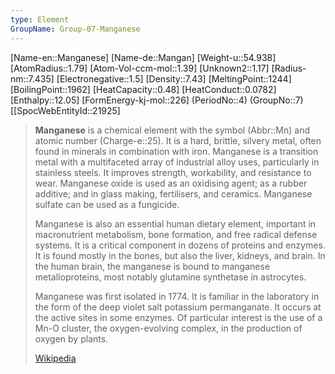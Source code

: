 ```yaml
---
type: Element
GroupName: Group-07-Manganese
---
```

[Name-en::Manganese]
[Name-de::Mangan]
[Weight-u::54.938]
[AtomRadius::1.79]
[Atom-Vol-ccm-mol::1.39]
[Unknown2::1.17]
[Radius-nm::7.435]
[Electronegative::1.5]
[Density::7.43]
[MeltingPoint::1244]
[BoilingPoint::1962]
[HeatCapacity::0.48]
[HeatConduct::0.0782]
[Enthalpy::12.05]
[FormEnergy-kj-mol::226]
(PeriodNo::4)
(GroupNo::7)
[[SpocWebEntityId::21925]


> **Manganese** is a chemical element with the symbol (Abbr::Mn) and atomic number (Charge-e::25). It is a hard, brittle, silvery metal, often found in minerals in combination with iron. Manganese is a transition metal with a multifaceted array of industrial alloy uses, particularly in stainless steels. It improves strength, workability, and resistance to wear. Manganese oxide is used as an oxidising agent; as a rubber additive; and in glass making, fertilisers, and ceramics. Manganese sulfate can be used as a fungicide.
>
> Manganese is also an essential human dietary element, important in macronutrient metabolism, bone formation, and free radical defense systems. It is a critical component in dozens of proteins and enzymes. It is found mostly in the bones, but also the liver, kidneys, and brain. In the human brain, the manganese is bound to manganese metalloproteins, most notably glutamine synthetase in astrocytes.
>
> Manganese was first isolated in 1774. It is familiar in the laboratory in the form of the deep violet salt potassium permanganate. It occurs at the active sites in some enzymes. Of particular interest is the use of a Mn-O cluster, the oxygen-evolving complex, in the production of oxygen by plants.
>
> [Wikipedia](https://en.wikipedia.org/wiki/Manganese)